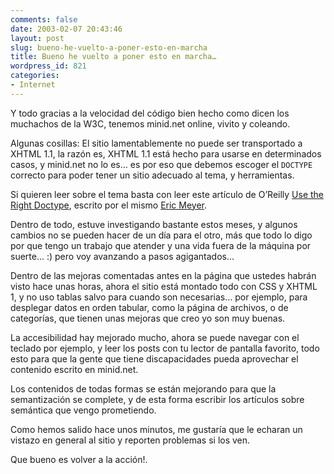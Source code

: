 ```yaml
---
comments: false
date: 2003-02-07 20:43:46
layout: post
slug: bueno-he-vuelto-a-poner-esto-en-marcha
title: Bueno he vuelto a poner esto en marcha…
wordpress_id: 821
categories:
- Internet
---
```


Y todo gracias a la velocidad del código bien hecho como dicen los muchachos de la  W3C, tenemos minid.net online, vivito y coleando.





Algunas cosillas: El sitio lamentablemente no puede ser transportado a XHTML 1.1, la razón es, XHTML 1.1 está hecho para usarse en determinados casos, y minid.net no lo es… es por eso que debemos escoger el `DOCTYPE` correcto para poder tener un sitio adecuado al tema, y herramientas.





Si quieren leer sobre el tema basta con leer este artículo de O’Reilly [Use the Right Doctype](http://www.oreillynet.com/pub/a/network/2000/04/14/doctype/), escrito por el mismo [Eric Meyer](http://www.meyerweb.com/eric/).





Dentro de todo, estuve investigando bastante estos meses, y algunos cambios no se pueden hacer de un día para el otro, más que todo lo digo por que tengo un trabajo que atender y una vida fuera de la máquina por suerte… :) pero voy avanzando a pasos agigantados…





Dentro de las mejoras comentadas antes en la página que ustedes habrán visto hace unas horas, ahora el sitio está montado todo con CSS y XHTML 1, y no uso tablas salvo para cuando son necesarias… por ejemplo, para desplegar datos en orden tabular, como la página de archivos, o de categorías, que tienen unas mejoras que creo yo son muy buenas.





La accesibilidad hay mejorado mucho, ahora se puede navegar con el teclado por ejemplo, y leer los posts con tu lector de pantalla favorito, todo esto para que la gente que tiene discapacidades pueda aprovechar el contenido escrito en minid.net.





Los contenidos de todas formas se están mejorando para que la semantización se complete, y de esta forma escribir los artículos sobre semántica que vengo prometiendo.





Como hemos salido hace unos minutos, me gustaría que le echaran un vistazo en general al sitio y reporten problemas si los ven.





Que bueno es volver a la acción!.




 
